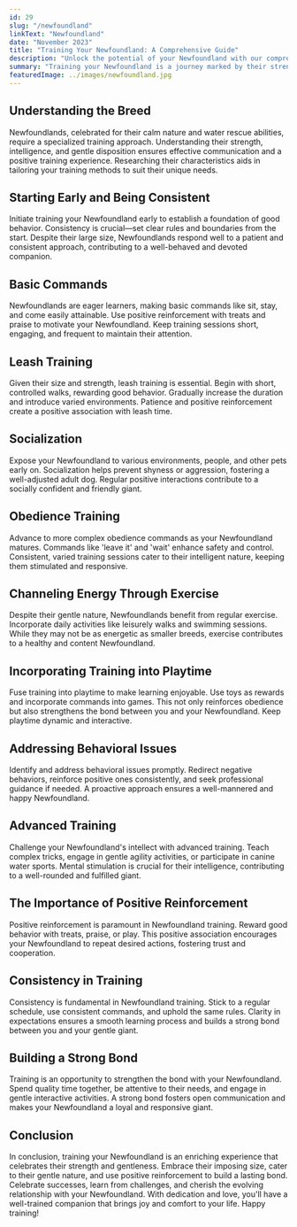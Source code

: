 ```yaml
---
id: 29
slug: "/newfoundland"
linkText: "Newfoundland"
date: "November 2023"
title: "Training Your Newfoundland: A Comprehensive Guide"
description: "Unlock the potential of your Newfoundland with our comprehensive training guide. From basic commands to gentle strength—cultivate obedience and build a lasting bond."
summary: "Training your Newfoundland is a journey marked by their strength, gentleness, and unwavering devotion. In this comprehensive guide, we'll delve into key aspects of Newfoundland training, offering practical tips for success and nurturing a profound bond with your gentle giant."
featuredImage: ../images/newfoundland.jpg
---
```


## Understanding the Breed

Newfoundlands, celebrated for their calm nature and water rescue abilities, require a specialized training approach. Understanding their strength, intelligence, and gentle disposition ensures effective communication and a positive training experience. Researching their characteristics aids in tailoring your training methods to suit their unique needs.

## Starting Early and Being Consistent

Initiate training your Newfoundland early to establish a foundation of good behavior. Consistency is crucial—set clear rules and boundaries from the start. Despite their large size, Newfoundlands respond well to a patient and consistent approach, contributing to a well-behaved and devoted companion.

## Basic Commands

Newfoundlands are eager learners, making basic commands like sit, stay, and come easily attainable. Use positive reinforcement with treats and praise to motivate your Newfoundland. Keep training sessions short, engaging, and frequent to maintain their attention.

## Leash Training

Given their size and strength, leash training is essential. Begin with short, controlled walks, rewarding good behavior. Gradually increase the duration and introduce varied environments. Patience and positive reinforcement create a positive association with leash time.

## Socialization

Expose your Newfoundland to various environments, people, and other pets early on. Socialization helps prevent shyness or aggression, fostering a well-adjusted adult dog. Regular positive interactions contribute to a socially confident and friendly giant.

## Obedience Training

Advance to more complex obedience commands as your Newfoundland matures. Commands like 'leave it' and 'wait' enhance safety and control. Consistent, varied training sessions cater to their intelligent nature, keeping them stimulated and responsive.

## Channeling Energy Through Exercise

Despite their gentle nature, Newfoundlands benefit from regular exercise. Incorporate daily activities like leisurely walks and swimming sessions. While they may not be as energetic as smaller breeds, exercise contributes to a healthy and content Newfoundland.

## Incorporating Training into Playtime

Fuse training into playtime to make learning enjoyable. Use toys as rewards and incorporate commands into games. This not only reinforces obedience but also strengthens the bond between you and your Newfoundland. Keep playtime dynamic and interactive.

## Addressing Behavioral Issues

Identify and address behavioral issues promptly. Redirect negative behaviors, reinforce positive ones consistently, and seek professional guidance if needed. A proactive approach ensures a well-mannered and happy Newfoundland.

## Advanced Training

Challenge your Newfoundland's intellect with advanced training. Teach complex tricks, engage in gentle agility activities, or participate in canine water sports. Mental stimulation is crucial for their intelligence, contributing to a well-rounded and fulfilled giant.

## The Importance of Positive Reinforcement

Positive reinforcement is paramount in Newfoundland training. Reward good behavior with treats, praise, or play. This positive association encourages your Newfoundland to repeat desired actions, fostering trust and cooperation.

## Consistency in Training

Consistency is fundamental in Newfoundland training. Stick to a regular schedule, use consistent commands, and uphold the same rules. Clarity in expectations ensures a smooth learning process and builds a strong bond between you and your gentle giant.

## Building a Strong Bond

Training is an opportunity to strengthen the bond with your Newfoundland. Spend quality time together, be attentive to their needs, and engage in gentle interactive activities. A strong bond fosters open communication and makes your Newfoundland a loyal and responsive giant.

## Conclusion

In conclusion, training your Newfoundland is an enriching experience that celebrates their strength and gentleness. Embrace their imposing size, cater to their gentle nature, and use positive reinforcement to build a lasting bond. Celebrate successes, learn from challenges, and cherish the evolving relationship with your Newfoundland. With dedication and love, you'll have a well-trained companion that brings joy and comfort to your life. Happy training!
